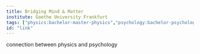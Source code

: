 ```yaml
---
title: Bridging Mind & Matter
institute: Goethe University Frankfurt
tags: ["physics:bachelor-master-physics","psychology:bachelor-psychology"]
id: "link"
---
```


connection between physics and psychology